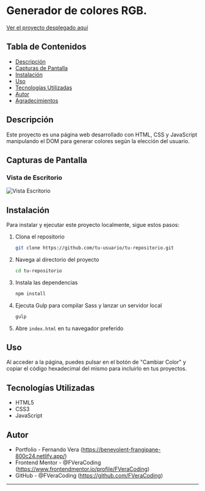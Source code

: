 # Generador de colores RGB.

[Ver el proyecto desplegado aquí](https://profound-starburst-614881.netlify.app/)

## Tabla de Contenidos

- [Descripción](#descripción)
- [Capturas de Pantalla](#capturas-de-pantalla)
- [Instalación](#instalación)
- [Uso](#uso)
- [Tecnologías Utilizadas](#tecnologías-utilizadas)
- [Autor](#autor)
- [Agradecimientos](#agradecimientos)

## Descripción

Este proyecto es una página web desarrollado con HTML, CSS y JavaScript manipulando el DOM para generar colores según la elección del usuario.

## Capturas de Pantalla

### Vista de Escritorio
![Vista Escritorio](design/screenshot0.png)

## Instalación

Para instalar y ejecutar este proyecto localmente, sigue estos pasos:

1. Clona el repositorio
    ```bash
    git clone https://github.com/tu-usuario/tu-repositorio.git
    ```
2. Navega al directorio del proyecto
    ```bash
    cd tu-repositorio
    ```
3. Instala las dependencias
    ```bash
    npm install
    ```
4. Ejecuta Gulp para compilar Sass y lanzar un servidor local
    ```bash
    gulp
    ```
5. Abre `index.html` en tu navegador preferido

## Uso

Al acceder a la página, puedes pulsar en el botón de "Cambiar Color" y copiar el código hexadecimal del mismo para incluirlo en tus proyectos.

## Tecnologías Utilizadas

- HTML5
- CSS3
- JavaScript

## Autor

- Portfolio - Fernando Vera (https://benevolent-frangipane-800c24.netlify.app/)
- Frontend Mentor - @FVeraCoding (https://www.frontendmentor.io/profile/FVeraCoding)
- GitHub - @FVeraCoding (https://github.com/FVeraCoding)

---
